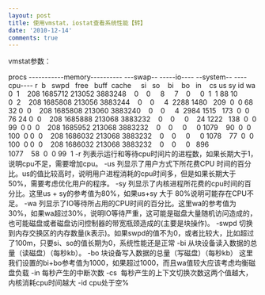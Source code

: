 ```yaml
---
layout: post
title: 使用vmstat，iostat查看系统性能【转】
date: '2010-12-14'
comments: true
---
```

vmstat参数：

procs -----------memory---------- ---swap-- -----io---- --system-- ----cpu----
r  b   swpd   free   buff  cache     si   so    bi    bo   in    cs us sy id wa
0  1    208 1685712 213052 3883248    0    0     8     7    0     0  1  1 88 10
0  2    208 1685808 213056 3883244    0    0     4  2288 1480   209  0  0 68 32
0  0    208 1685808 213060 3883240    0    0     4  2984 1515   173  0  0 76 24
0  0    208 1685888 213068 3883232    0    0     0    24 1222   138  0  0 99  0
0  0    208 1685952 213068 3883232    0    0     0     0 1079    90  0  0 100  0
0  0    208 1686032 213068 3883232    0    0     0     0 1078    77  0  0 100  0
0  0    208 1686032 213068 3883232    0    0     0   896 1077    58  0  0 99  1
-r 列表示运行和等待cpu时间片的进程数，如果长期大于1，说明cpu不足，需要增加cpu。
-us 列显示了用户方式下所花费CPU 时间的百分比。us的值比较高时，说明用户进程消耗的cpu时间多，但是如果长期大于50%，需要考虑优化用户的程序。
-sy 列显示了内核进程所花费的cpu时间的百分比。这里us + sy的参考值为80%，如果us+sy 大于 80%说明可能存在CPU不足。
-wa 列显示了IO等待所占用的CPU时间的百分比。这里wa的参考值为30%，如果wa超过30%，说明IO等待严重，这可能是磁盘大量随机访问造成的，也可能磁盘或者磁盘访问控制器的带宽瓶颈造成的(主要是块操作)。
-swpd 切换到内存交换区的内存数量(k表示)。如果swpd的值不为0，或者比较大，比如超过了100m，只要si、so的值长期为0，系统性能还是正常
-bi 从块设备读入数据的总量（读磁盘）（每秒kb）。
-bo 块设备写入数据的总量（写磁盘）（每秒kb）
这里我们设置的bi+bo参考值为1000，如果超过1000，而且wa值较大应该考虑均衡磁盘负载
-in 每秒产生的中断次数
-cs  每秒产生的上下文切换次数这两个值越大，内核消耗cpu时间越大
-id cpu处于空%
